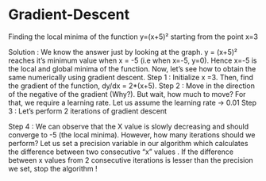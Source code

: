 # Gradient-Descent
Finding the local minima of the function y=(x+5)² starting from the point x=3


Solution : We know the answer just by looking at the graph. y = (x+5)² reaches it’s minimum value when x = -5 (i.e when x=-5, y=0). Hence x=-5 is the local and global minima of the function.
Now, let’s see how to obtain the same numerically using gradient descent.
Step 1 : Initialize x =3. Then, find the gradient of the function, dy/dx = 2*(x+5).
Step 2 : Move in the direction of the negative of the gradient (Why?). But wait, how much to move? For that, we require a learning rate. Let us assume the learning rate → 0.01
Step 3 : Let’s perform 2 iterations of gradient descent

Step 4 : We can observe that the X value is slowly decreasing and should converge to -5 (the local minima). However, how many iterations should we perform?
Let us set a precision variable in our algorithm which calculates the difference between two consecutive “x” values . If the difference between x values from 2 consecutive iterations is lesser than the precision we set, stop the algorithm !
